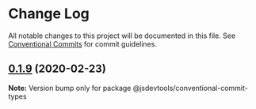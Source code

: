 # Change Log

All notable changes to this project will be documented in this file.
See [Conventional Commits](https://conventionalcommits.org) for commit guidelines.

## [0.1.9](https://github.com/jsdevtools/conventional-commit-types/compare/@jsdevtools/conventional-commit-types@0.1.5...@jsdevtools/conventional-commit-types@0.1.9) (2020-02-23)

**Note:** Version bump only for package @jsdevtools/conventional-commit-types
